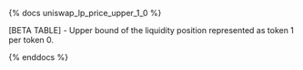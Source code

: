 {% docs uniswap_lp_price_upper_1_0 %}

[BETA TABLE] - Upper bound of the liquidity position represented as token 1 per token 0.

{% enddocs %}
